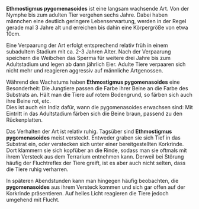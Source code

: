 **Ethmostigmus pygomenasoides** ist eine langsam wachsende Art. Von der Nymphe bis zum adulten Tier vergehen sechs Jahre. Dabei haben männchen eine deutlich geringere Lebenserwartung, werden in der Regel gerade mal 3 Jahre alt und erreichen bis dahin eine Körpergröße von etwa 10cm.

Eine Verpaarung der Art erfolgt entsprechend relativ früh in einem subadultem Stadium mit ca. 2-3 Jahren Alter. Nach der Verpaarung speichern die Weibchen das Sperma für weitere drei Jahre bis zum Adultstadium und legen ab dann jährlich Eier. Adulte Tiere verpaaren sich nicht mehr und reagieren aggressiv auf männliche Artgenossen.

Während des Wachstums haben **Ethmostigmus pygomenasoides** eine Besonderheit: Die Jungtiere passen die Farbe ihrer Beine an die Farbe des Substrats an. Hält man die Tiere auf rotem Bodengrund, so färben sich auch ihre Beine rot, etc.  
Dies ist auch ein Indiz dafür, wann die pygomenasoides erwachsen sind: Mit Eintritt in das Adultstadium färben sich die Beine braun, passend zu den Rückenplatten.

Das Verhalten der Art ist relativ ruhig. Tagsüber sind **Ethmostigmus pygomenasoides** meist versteckt. Entweder graben sie sich Tief in das Substrat ein, oder verstecken sich unter einer bereitgestellten Korkrinde. Dort klammern sie sich kopfüber an die Rinde, sodass man sie oftmals mit ihrem Versteck aus dem Terrarium entnehmen kann. Derweil bei Störung häufig der Fluchtreflex der Tiere greift, ist es aber auch nicht selten, dass die Tiere ruhig verharren.

In späteren Abendstunden kann man hingegen häufig beobachten, die **pygomenasoides** aus ihrem Versteck kommen und sich gar offen auf der Korkrinde präsentieren. Auf helles Licht reagieren die Tiere jedoch umgehend mit Flucht.
